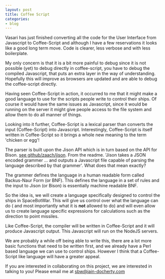 ```yaml
---
layout: post
title: Coffee Script
categories:
- blog
---
```


Vasari has just finished converting all the code for the User Interface from
Javascript to Coffee-Script and although I have a few reservations it looks like
a good long term move. Code is clearer, less verbose and with less boilerplate.

My only concern is that it is a bit more painful to debug since it is not possible
(yet) to debug directly in coffee-script, you have to debug the compiled Javascript,
that puts an extra layer in the way of understanding. Hopefully this will improve
as browsers are updated and are able to debug the coffee-script directly.

Having seen Coffee-Script in action, it occurred to me that it might make a good
language to use for the scripts people write to control their ships. Of course it
would have the same issues as Javascript, since it would be running on the server
it might give people access to the file system and allow them to do all manner of
things.

Looking into it further, Coffee-Script is a lexical parser than converts the
input (Coffee-Script) into Javascript. Interestingly, Coffee-Script is itself
written in Coffee-Script so it brings a whole new meaning to the term 'chicken
or egg'!

The parser is built upon the Jison API which is in turn based on the API for Bison.
[see github/zaach/jison](https://github.com/zaach/jison). From the readme. 'Jison takes a JSON encoded
grammer ... and outputs a Javascript file capable of parsing the language described
by that grammer'. What does that mean exactly?

The grammer defines the language in a human readable form called Backus-Naur Form
(or BNF). This defines the language in a set of rules and the input to Jison (or
Bison) is essentially machine readable BNF.

So the idea is, we will create a language specifically designed to control the
ships in SpaceBotWar. This will give us control over what the language can do (
and most importantly what it is **not** allowed to do) and will even allow us 
to create language specific expressions for calculations such as the direction
to point missiles.

Like Coffee-Script, the compiler will be written in Coffee-Script and it will
produce Javascript output. This Javascript will run on the NodeJS servers.

We are probably a while off being able to write this, there are a lot more
basic functions that need to be written first, and we already have a Perl based
language we can use to control ships. However I think that a Coffee-Script like
language will have a greater appeal.

If you are interested in collaborating on this project, we are interested in
talking to you! Please email me at sbw@iain-docherty.com

